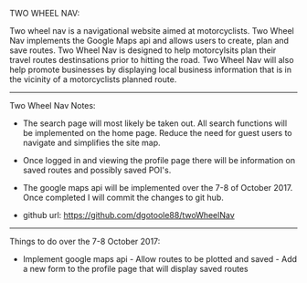 TWO WHEEL NAV:

Two wheel nav is a navigational website aimed at motorcyclists. Two Wheel Nav implements the Google Maps api and allows users to create, plan and save routes. Two Wheel Nav is designed to help motorcylsits plan their travel routes destinsations prior to hitting the road. Two Wheel Nav will also help promote businesses by displaying local business information that is in the vicinity of a motorcyclists planned route.
__________________________________________________________________________________________________________________________________________

Two Wheel Nav Notes:

-	The search page will most likely be taken out. All search functions
	will be implemented on the home page. Reduce the need for guest users
	to navigate and simplifies the site map.

-	Once logged in and viewing the profile page there will be information on
	saved routes and possibly saved POI's.

-	The google maps api will be implemented over the 7-8 of October 2017. Once
  	completed I will commit the changes to git hub.

-	github url: https://github.com/dgotoole88/twoWheelNav

__________________________________________________________________________________________________________________________________________

Things to do over the 7-8 October 2017:

-	Implement google maps api
		-	Allow routes to be plotted and saved
		-	Add a new form to the profile page that will display saved routes
